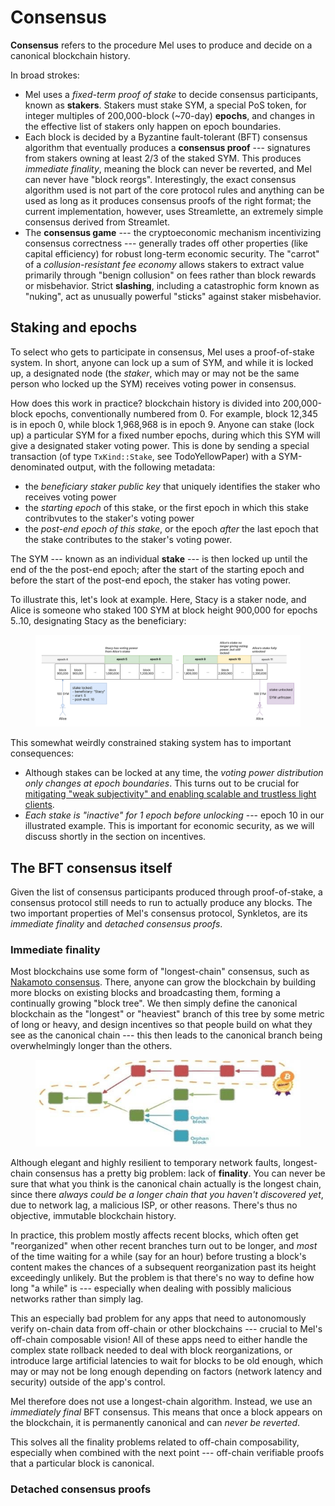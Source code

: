 # Consensus

**Consensus** refers to the procedure Mel uses to produce and decide on a canonical blockchain history.

In broad strokes:

- Mel uses a _fixed-term proof of stake_ to decide consensus participants, known as **stakers**. Stakers must stake SYM, a special PoS token, for integer multiples of 200,000-block (~70-day) **epochs**, and changes in the effective list of stakers only happen on epoch boundaries.
- Each block is decided by a Byzantine fault-tolerant (BFT) consensus algorithm that eventually produces a **consensus proof** --- signatures from stakers owning at least 2/3 of the staked SYM. This produces _immediate finality_, meaning the block can never be reverted, and Mel can never have "block reorgs". Interestingly, the exact consensus algorithm used is not part of the core protocol rules and anything can be used as long as it produces consensus proofs of the right format; the current implementation, however, uses Streamlette, an extremely simple consensus derived from Streamlet.
- The **consensus game** --- the cryptoeconomic mechanism incentivizing consensus correctness --- generally trades off other properties (like capital efficiency) for robust long-term economic security. The "carrot" of a _collusion-resistant fee economy_ allows stakers to extract value primarily through "benign collusion" on fees rather than block rewards or misbehavior. Strict **slashing**, including a catastrophic form known as "nuking", act as unusually powerful "sticks" against staker misbehavior.

## Staking and epochs

To select who gets to participate in consensus, Mel uses a proof-of-stake system. In short, anyone can lock up a sum of SYM, and while it is locked up, a designated node (the _staker_, which may or may not be the same person who locked up the SYM) receives voting power in consensus.

How does this work in practice? blockchain history is divided into 200,000-block epochs, conventionally numbered from 0. For example, block 12,345 is in epoch 0, while block 1,968,968 is in epoch 9. Anyone can stake (lock up) a particular SYM for a fixed number epochs, during which this SYM will give a designated staker voting power. This is done by sending a special transaction (of type `TxKind::Stake`, see TodoYellowPaper) with a SYM-denominated output, with the following metadata:

- the _beneficiary staker public key_ that uniquely identifies the staker who receives voting power
- the _starting epoch_ of this stake, or the first epoch in which this stake contribvutes to the staker's voting power
- the _post-end epoch of this stake_, or the epoch _after_ the last epoch that the stake contributes to the staker's voting power.

The SYM --- known as an individual **stake** --- is then locked up until the end of the the post-end epoch; after the start of the starting epoch and before the start of the post-end epoch, the staker has voting power.

To illustrate this, let's look at example. Here, Stacy is a staker node, and Alice is someone who staked 100 SYM at block height 900,000 for epochs 5..10, designating Stacy as the beneficiary:

<figure><img src="../.gitbook/assets/stake-diagram.png" alt=""></figure>

This somewhat weirdly constrained staking system has to important consequences:

- Although stakes can be locked at any time, the _voting power distribution only changes at epoch boundaries_. This turns out to be crucial for [mitigating "weak subjectivity" and enabling scalable and trustless light clients](light-clients.md).
- _Each stake is "inactive" for 1 epoch before unlocking_ --- epoch 10 in our illustrated example. This is important for economic security, as we will discuss shortly in the section on incentives.

## The BFT consensus itself

Given the list of consensus participants produced through proof-of-stake, a consensus protocol still needs to run to actually produce any blocks. The two important properties of Mel's consensus protocol, Synkletos, are its _immediate finality_ and _detached consensus proofs_.

### Immediate finality

Most blockchains use some form of "longest-chain" consensus, such as [Nakamoto consensus](https://decentralizedthoughts.github.io/2021-10-15-Nakamoto-Consensus/). There, anyone can grow the blockchain by building more blocks on existing blocks and broadcasting them, forming a continually growing "block tree". We then simply define the canonical blockchain as the "longest" or "heaviest" branch of this tree by some metric of long or heavy, and design incentives so that people build on what they see as the canonical chain --- this then leads to the canonical branch being overwhelmingly longer than the others.

<figure><img src="../.gitbook/assets/longest-chain.png" alt=""></figure>

Although elegant and highly resilient to temporary network faults, longest-chain consensus has a pretty big problem: lack of **finality**. You can never be sure that what you think is the canonical chain actually is the longest chain, since there _always could be a longer chain that you haven't discovered yet_, due to network lag, a malicious ISP, or other reasons. There's thus no objective, immutable blockchain history.

In practice, this problem mostly affects recent blocks, which often get "reorganized" when other recent branches turn out to be longer, and _most_ of the time waiting for a while (say for an hour) before trusting a block's content makes the chances of a subsequent reorganization past its height exceedingly unlikely. But the problem is that there's no way to define how long "a while" is --- especially when dealing with possibly malicious networks rather than simply lag.

This an especially bad problem for any apps that need to autonomously verify on-chain data from off-chain or other blockchains --- crucial to Mel's off-chain composable vision! All of these apps need to either handle the complex state rollback needed to deal with block reorganizations, or introduce large artificial latencies to wait for blocks to be old enough, which may or may not be long enough depending on factors (network latency and security) outside of the app's control.

Mel therefore does not use a longest-chain algorithm. Instead, we use an _immediately final_ BFT consensus. This means that once a block appears on the blockchain, it is permanently canonical and can _never be reverted_.

This solves all the finality problems related to off-chain composability, especially when combined with the next point --- off-chain verifiable proofs that a particular block is canonical.

### Detached consensus proofs
